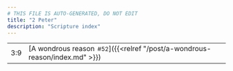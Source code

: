 ```yaml
---
# THIS FILE IS AUTO-GENERATED, DO NOT EDIT
title: "2 Peter"
description: "Scripture index"
---
```


|  |  |
| --- | --- |
| 3:9 | [A wondrous reason<span style="font-size:smaller; padding-left:0.5em;">#52</span>]({{<relref "/post/a-wondrous-reason/index.md" >}}) |
